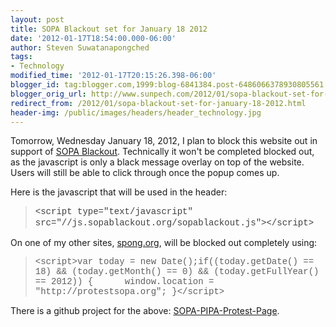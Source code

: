 ```yaml
---
layout: post
title: SOPA Blackout set for January 18 2012
date: '2012-01-17T18:54:00.000-06:00'
author: Steven Suwatanapongched
tags:
- Technology
modified_time: '2012-01-17T20:15:26.398-06:00'
blogger_id: tag:blogger.com,1999:blog-6841384.post-6486066378930805561
blogger_orig_url: http://www.sunpech.com/2012/01/sopa-blackout-set-for-january-18-2012.html
redirect_from: /2012/01/sopa-blackout-set-for-january-18-2012.html
header-img: /public/images/headers/header_technology.jpg
---
```


Tomorrow, Wednesday January 18, 2012, I plan to block this website out in support of <a href="http://sopablackout.org/">SOPA Blackout</a>. Technically it won't be completed blocked out, as the javascript is only a black message overlay on top of the website. Users will still be able to click through once the popup comes up.

Here is the javascript that will be used in the header:

<blockquote class="tr_bq"><span style="color: #404040; font-family: 'Courier New', Courier, monospace;"><span style="line-height: 18px;">&lt;script type="text/javascript" src="//js.sopablackout.org/sopablackout.js"&gt;&lt;/script&gt;</span></span></blockquote>On one of my other sites, <a href="http://spong.org/">spong.org</a>, will be blocked out completely using:

<blockquote class="tr_bq"><span style="font-family: 'Courier New', Courier, monospace;">&lt;script&gt;</span><span style="font-family: 'Courier New', Courier, monospace;">var today = new Date();</span><span style="font-family: 'Courier New', Courier, monospace;">if((today.getDate() == 18) &amp;&amp; (today.getMonth() == 0) &amp;&amp; (today.getFullYear() == 2012))</span><span style="font-family: 'Courier New', Courier, monospace;">&nbsp;{</span><span style="font-family: 'Courier New', Courier, monospace;">&nbsp; &nbsp; &nbsp; window.location = "http://protestsopa.org";</span><span style="font-family: 'Courier New', Courier, monospace;">&nbsp;}</span><span style="font-family: 'Courier New', Courier, monospace;">&lt;/script&gt;</span></blockquote>

There is a github project for the above:&nbsp;<a href="https://github.com/SaraJo/SOPA-PIPA-Protest-Page">SOPA-PIPA-Protest-Page</a>.
